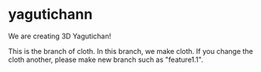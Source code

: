 # yagutichann
We are creating 3D Yagutichan!

This is the branch of cloth.
In this branch, we make cloth.
If you change the cloth another, please make new branch such as "feature1.1".
